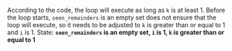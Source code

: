 According to the code, the loop will execute as long as `k` is at least 1. Before the loop starts, `seen_remainders` is an empty set does not ensure that the loop will execute, so it needs to be adjusted to `k` is greater than or equal to 1 and `i` is 1.
State: **`seen_remainders` is an empty set, `i` is 1, `k` is greater than or equal to 1**
